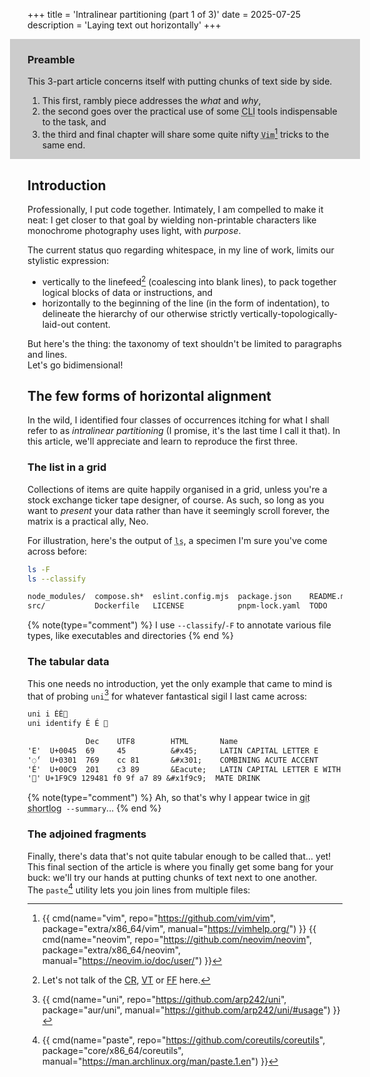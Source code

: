 +++
title = 'Intralinear partitioning (part 1 of 3)'
date = 2025-07-25
description = 'Laying text out horizontally'
+++

<div style="background: #ccc; margin: 0 -2em; padding: .1px 2em;">

### Preamble

This 3-part article concerns itself with putting chunks of text side by side.

1. This first, rambly piece addresses the *what* and *why*,
2. the second goes over the practical use of some <abbr font="mono"
   title="Command Line Interface, where I dwell">CLI</abbr> tools indispensable
   to the task, and
3. the third and final chapter will share some quite nifty <abbr font="mono"
   title="The ubiquitous text editor">`Vim`</abbr>[^vim] tricks to the same end.
</div>

[^vim]: {{ cmd(name="vim", repo="https://github.com/vim/vim", package="extra/x86_64/vim", manual="https://vimhelp.org/") }}
        {{ cmd(name="neovim", repo="https://github.com/neovim/neovim", package="extra/x86_64/neovim", manual="https://neovim.io/doc/user/") }}

## Introduction

   Professionally, I put code together. Intimately, I am compelled to make
it neat: I get closer to that goal by wielding non-printable characters like
monochrome photography uses light, with *purpose*.

   The current status quo regarding whitespace, in my line of work, limits our
stylistic expression:

- vertically to the linefeed[^esoteric-vertical-whitespace] (coalescing into
  blank lines), to pack together logical blocks of data or instructions, and
- horizontally to the beginning of the line (in the form of
  indentation), to delineate the hierarchy of our otherwise strictly
  vertically-topologically-laid-out content.

 But here's the thing: the taxonomy of text shouldn't be limited to paragraphs
and lines.<br>
   Let's go bidimensional!

[^esoteric-vertical-whitespace]: Let's not talk of
the [CR](https://www.compart.com/en/unicode/U+000D),
[VT](https://www.compart.com/en/unicode/U+000B) or
[FF](https://www.compart.com/en/unicode/U+000C) here.

## The few forms of horizontal alignment

   In the wild, I identified four classes of occurrences itching for what I
shall refer to as *intralinear partitioning* (I promise, it's the last time I
call it that).  In this article, we'll appreciate and learn to reproduce the
first three.

### The list in a grid

   Collections of items are quite happily organised in a grid, unless you're a
stock exchange ticker tape designer, of course.  As such, so long as you want to
*present* your data rather than have it seemingly scroll forever, the matrix is
a practical ally, Neo.

   For illustration, here's the output of <abbr font="mono" title="List
directory contents">`ls`</abbr>, a specimen I'm sure you've come across before:

```sh
ls -F
ls --classify
```
```txt
node_modules/  compose.sh*  eslint.config.mjs  package.json    README.md
src/           Dockerfile   LICENSE            pnpm-lock.yaml  TODO
```
{% note(type="comment") %} I use `--classify`/`-F` to annotate various file types, like executables and directories {% end %}

### The tabular data

   This one needs no introduction, yet the only example that came to mind is
that of probing `uni`[^uni] for whatever fantastical sigil I last came across:

[^uni]: {{ cmd(name="uni", repo="https://github.com/arp242/uni", package="aur/uni", manual="https://github.com/arp242/uni/#usage") }}

```sh
uni i ÉÉ🧉
uni identify É É 🧉
```
```txt
             Dec    UTF8        HTML       Name
'E'  U+0045  69     45          &#x45;     LATIN CAPITAL LETTER E
'◌́'  U+0301  769    cc 81       &#x301;    COMBINING ACUTE ACCENT
'É'  U+00C9  201    c3 89       &Eacute;   LATIN CAPITAL LETTER E WITH ACUTE
'🧉' U+1F9C9 129481 f0 9f a7 89 &#x1f9c9;  MATE DRINK
```
{% note(type="comment") %} Ah, so that's why I appear twice in <abbr font='mono' title-font='reset' title='Summarize &apos;git log&apos; output'>git shortlog</abbr>` --summary`... {% end %}

### The adjoined fragments

   Finally, there's data that's not quite tabular enough to be called that...
yet!  This final section of the article is where you finally get some bang
for your buck: we'll try our hands at putting chunks of text next to one
another.<br>
   The `paste`[^paste] utility lets you join lines from multiple files:

[^paste]: {{ cmd(name="paste", repo="https://github.com/coreutils/coreutils", package="core/x86_64/coreutils", manual="https://man.archlinux.org/man/paste.1.en") }}

